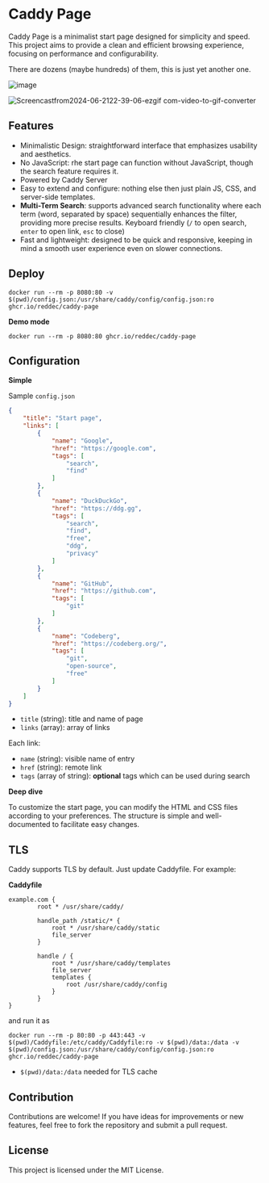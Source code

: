 # Caddy Page

Caddy Page is a minimalist start page designed for simplicity and speed. This project aims to provide a clean and efficient browsing experience, focusing on performance and configurability.

There are dozens (maybe hundreds) of them, this is just yet another one.

![image](https://github.com/reddec/caddy-page/assets/6597086/3b3090a1-608c-4088-ba44-3b49b462c097)

![Screencastfrom2024-06-2122-39-06-ezgif com-video-to-gif-converter](https://github.com/reddec/caddy-page/assets/6597086/513c1c27-024a-455b-9d80-ee7bded69011)

## Features

* Minimalistic Design: straightforward interface that emphasizes usability and aesthetics.
* No JavaScript: rhe start page can function without JavaScript, though the search feature requires it.
* Powered by Caddy Server
* Easy to extend and configure: nothing else then just plain JS, CSS, and server-side templates.
* **Multi-Term Search**: supports advanced search functionality where each term (word, separated by space) sequentially enhances the filter, providing more precise results. Keyboard friendly (`/` to open search, `enter` to open link, `esc` to close)
* Fast and lightweight: designed to be quick and responsive, keeping in mind a smooth user experience even on slower connections.

## Deploy

    docker run --rm -p 8080:80 -v $(pwd)/config.json:/usr/share/caddy/config/config.json:ro ghcr.io/reddec/caddy-page


__Demo mode__

    docker run --rm -p 8080:80 ghcr.io/reddec/caddy-page

## Configuration

**Simple**

Sample `config.json`

```json
{
    "title": "Start page",
    "links": [
        {
            "name": "Google",
            "href": "https://google.com",
            "tags": [
                "search",
                "find"
            ]
        },
        {
            "name": "DuckDuckGo",
            "href": "https://ddg.gg",
            "tags": [
                "search",
                "find",
                "free",
                "ddg",
                "privacy"
            ]
        },
        {
            "name": "GitHub",
            "href": "https://github.com",
            "tags": [
                "git"
            ]
        },
        {
            "name": "Codeberg",
            "href": "https://codeberg.org/",
            "tags": [
                "git",
                "open-source",
                "free"
            ]
        }
    ]
}
```

- `title` (string): title and name of page
- `links` (array): array of links

Each link:

- `name` (string): visible name of entry
- `href` (string): remote link
- `tags` (array of string): **optional** tags which can be used during search


**Deep dive**

To customize the start page, you can modify the HTML and CSS files according to your preferences. The structure is simple and well-documented to facilitate easy changes.

## TLS

Caddy supports TLS by default. Just update Caddyfile. For example:


**Caddyfile**
```
example.com {
        root * /usr/share/caddy/

        handle_path /static/* {
            root * /usr/share/caddy/static
            file_server
        }

        handle / {
            root * /usr/share/caddy/templates
            file_server
            templates {
                root /usr/share/caddy/config
            }
        }
}
```

and run it as


    docker run --rm -p 80:80 -p 443:443 -v $(pwd)/Caddyfile:/etc/caddy/Caddyfile:ro -v $(pwd)/data:/data -v $(pwd)/config.json:/usr/share/caddy/config/config.json:ro ghcr.io/reddec/caddy-page


- `$(pwd)/data:/data` needed for TLS cache

## Contribution

Contributions are welcome! If you have ideas for improvements or new features, feel free to fork the repository and submit a pull request.

## License

This project is licensed under the MIT License.